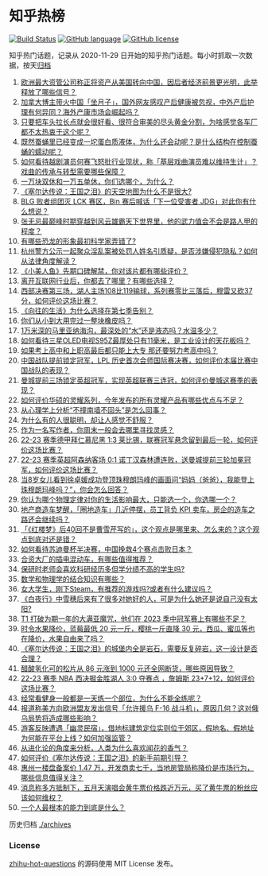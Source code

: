 # 知乎热榜
[![Build Status](https://github.com/ToWeLong/zhihu-hot-questions/workflows/CI/badge.svg)](https://github.com/ToWeLong/zhihu-hot-questions/actions)
[![GitHub language](https://img.shields.io/badge/language-golang-orange.svg)](https://golang.org/)
[![GitHub license](https://img.shields.io/github/license/ToWeLong/zhihu-hot-questions)](https://github.com/ToWeLong/zhihu-hot-questions/blob/main/LICENSE)

知乎热门话题，记录从 2020-11-29 日开始的知乎热门话题。每小时抓取一次数据，按天[归档](./archives)

<!-- BEGIN -->

1. [欧洲最大资管公司称正将资产从美国转向中国，因后者经济前景更光明，此举释放了哪些信号？](https://www.zhihu.com/question/602056243)
1. [加拿大博主带火中国「坐月子」，国外网友感叹产后健康被忽视，中外产后护理有何异同？海外产康市场会崛起吗？](https://www.zhihu.com/question/602093693)
1. [只要把车头拉长点就会很好看、很符合审美的尽头黄金分割，为啥感觉各车厂都不太热衷于这个呢？](https://www.zhihu.com/question/593501893)
1. [既然蚕蛹里已经变成一坨蛋白质液体，为什么还会动呢？是什么结构在控制蚕蛹的蠕动呢？](https://www.zhihu.com/question/372566161)
1. [如何看待越剧演员何赛飞怒批行业现状，称「基层戏曲演员难以维持生计」？戏曲的传承与转型需要哪些保障？](https://www.zhihu.com/question/602198124)
1. [一万块双休和一万五单休，你们选哪个，为什么？](https://www.zhihu.com/question/399436444)
1. [《塞尔达传说：王国之泪》的天空地图为什么不是很大?](https://www.zhihu.com/question/601066823)
1. [BLG 败者组团灭 LCK 赛区，Bin 赛后喊话「下一位受害者 JDG」对此你有什么想说？](https://www.zhihu.com/question/602137113)
1. [张无忌最巅峰时期穿越到风云雄霸天下世界里，他的武力值会不会是路人甲的程度？](https://www.zhihu.com/question/601803122)
1. [有哪些恐龙的形象最初科学家弄错了?](https://www.zhihu.com/question/568017834)
1. [杭州警方公示一起聚众淫乱案被处罚人姓名引质疑，是否涉嫌侵犯隐私？如何从法律角度解读？](https://www.zhihu.com/question/602181559)
1. [《小美人鱼》先期口碑解禁，你对该片都有哪些评价？](https://www.zhihu.com/question/599947141)
1. [离开互联网行业后，你都去了哪里？有哪些选择？](https://www.zhihu.com/question/601470242)
1. [西部决赛第三场，湖人主场108比119输球，系列赛零比三落后，穆雷又砍37分，如何评价这场比赛？](https://www.zhihu.com/question/602193681)
1. [《向往的生活》为什么选择在第七季告别？](https://www.zhihu.com/question/598357456)
1. [你们从小到大用完过一整块橡皮吗？](https://www.zhihu.com/question/363062928)
1. [1万米深的马里亚纳海沟，最深处的“水”还是液态吗？水温多少？](https://www.zhihu.com/question/601404211)
1. [如何看待三星OLED电视S95Z最厚处只有11毫米，是工业设计的天花板吗？](https://www.zhihu.com/question/597923310)
1. [如果考上高中和上职高最后都只能上大专 那还要努力考高中吗？](https://www.zhihu.com/question/602060293)
1. [中国战队提前锁定冠军，LPL 历史首次会师国际赛决赛，如何评价本届比赛中国战队的表现？](https://www.zhihu.com/question/602131319)
1. [曼城提前三场锁定英超冠军，实现英超联赛三连冠，如何评价曼城这赛季的表现？](https://www.zhihu.com/question/602185233)
1. [如何评价华硕的灵耀系列，今年发布的所有灵耀产品有哪些优点与不足？](https://www.zhihu.com/question/597661700)
1. [从心理学上分析“不撞南墙不回头”是怎么回事？](https://www.zhihu.com/question/600396697)
1. [为什么有的人很聪明，却让人感觉不舒服？](https://www.zhihu.com/question/527001255)
1. [作为一名写作者，你周末一般会去哪里寻找灵感？](https://www.zhihu.com/question/592775342)
1. [22-23 赛季德甲拜仁慕尼黑 1:3 莱比锡，联赛冠军悬念留到最后一轮，如何评价这场比赛？](https://www.zhihu.com/question/602150751)
1. [22-23 赛季英超阿森纳客场 0:1 诺丁汉森林遭连败，送曼城提前三轮加冕冠军，如何评价这场比赛？](https://www.zhihu.com/question/602151403)
1. [当8岁女儿看到徐卓媛成功登顶珠穆朗玛峰的画面问“妈妈（爸爸），我能登上珠穆朗玛峰吗？”，你会怎么回答？](https://www.zhihu.com/question/601230983)
1. [你认为哪个物理定律对你的生活影响最大，只能选一个，你选哪一个？](https://www.zhihu.com/question/570415193)
1. [地产商造车梦醒，「圈地造车」几近停摆，员工背负 KPI 卖车，房企的造车之路还会继续吗？](https://www.zhihu.com/question/602183869)
1. [「《红楼梦》后40回不是曹雪芹写的」，这个观点是哪里来、怎么来的？这个观点到底对还是错？](https://www.zhihu.com/question/566595608)
1. [如何看待苏迪曼杯半决赛，中国挽救4个赛点击败日本？](https://www.zhihu.com/question/602136410)
1. [合资大厂的插电混动车，有哪些值得推荐？](https://www.zhihu.com/question/601715308)
1. [保研时老师会喜欢科研经历多但学分绩不高的学生吗?](https://www.zhihu.com/question/601069293)
1. [数学和物理学的结合知识有哪些？](https://www.zhihu.com/question/574211117)
1. [女大学生，刚下Steam，有推荐的游戏吗?或者有什么建议吗？](https://www.zhihu.com/question/586324918)
1. [《白夜行》中雪穗后来有了很多对她好的人，可是为什么她还是说自己没有太阳?](https://www.zhihu.com/question/459826042)
1. [T1 打破为期一年的大满亚魔咒，他们在 2023 季中冠军赛上有哪些不足？](https://www.zhihu.com/question/602130085)
1. [时令水果降价，蓝莓最低 20 元一斤，樱桃一斤直降 30 元，西瓜、蜜瓜等也在降价，水果自由来了吗？](https://www.zhihu.com/question/602034553)
1. [《塞尔达传说：王国之泪》的城堡内全是岩石，需要反复碎岩，这一设计是否合理？](https://www.zhihu.com/question/600962670)
1. [醋酸氢化可的松片从 86 元涨到 1000 元还全网断货，哪些原因导致？](https://www.zhihu.com/question/601956292)
1. [22-23 赛季 NBA 西决掘金胜湖人 3:0 夺赛点 ，詹姆斯 23+7+12，如何评价这场比赛？](https://www.zhihu.com/question/602182408)
1. [经常看健身一般都是一天练一个部位，为什么不能全练呢？](https://www.zhihu.com/question/39095086)
1. [报道称美方向欧洲盟友发出信号「允许援乌 F-16 战斗机」，原因几何？这对俄乌局势将造成哪些影响？](https://www.zhihu.com/question/601915994)
1. [游客反映遭遇「幽灵民宿」，借地标建筑定位实则位于郊区，假地名、假地址为何能在平台上线？如何加强监管？](https://www.zhihu.com/question/602182527)
1. [从进化论的角度来分析，人类为什么喜欢闻花的香气？](https://www.zhihu.com/question/533209495)
1. [如何评价《塞尔达传说：王国之泪》的新手前期引导？](https://www.zhihu.com/question/600918185)
1. [惠州一楼盘备案价 1.47 万，开发商卖七千，当地房管局称降价是市场行为，哪些信息值得关注？](https://www.zhihu.com/question/602034551)
1. [消息称多方抵制下，五月天演唱会黄牛票价格跌近万元，买了黄牛票的粉丝应该如何维权？](https://www.zhihu.com/question/601943204)
1. [一个人最根本的能力到底是什么？](https://www.zhihu.com/question/563874394)

<!-- END -->

历史归档 [./archives](./archives)


### License
[zhihu-hot-questions](https://github.com/towelong/zhihu-hot-questions) 的源码使用 MIT License 发布。